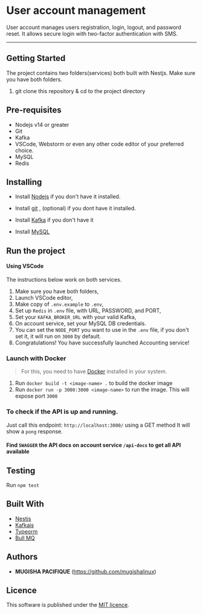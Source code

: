 # User account management

User account manages users registration, login, logout, and password reset. 
It allows secure login with two-factor authentication with SMS.

---

## Getting Started
The project contains two folders(services) both built with Nestjs. Make sure you have both folders.
1. git clone this repository & cd to the project directory

## Pre-requisites

* Nodejs v14 or greater
* Git
* Kafka
* VSCode, Webstorm or even any other code editor of your preferred choice.
* MySQL
* Redis

## Installing

* Install [Nodejs](https://nodejs.org/en/) if you don't have it installed.

* Install [git](https://www.digitalocean.com/community/tutorials/how-to-contribute-to-open-source-getting-started-with-git)
  , (optional) if you dont have it installed.

* Install [Kafka](https://kafka.apache.org/) if you don't have it
* Install [MySQL](https://www.mysql.com)

## Run the project

#### Using VSCode
The instructions below work on both services.
1. Make sure you have both folders,
2. Launch VSCode editor,
3. Make copy of `.env.example` to `.env`,
4. Set up `Redis` in `.env` file, with URL, PASSWORD, and PORT, 
5. Set your `KAFKA_BROKER_URL` with your valid Kafka,
6. On account service, set your MySQL DB credentials.
7. You can set the `NODE_PORT` you want to use in the `.env` file, if you don't set it, it will run on `3000` by default.
8. Congratulations! You have successfully launched Accounting service!

### Launch with Docker

> For this, you need to have [Docker](https://www.docker.com/) installed in your system.

1. Run `docker build -t <image-name> .` to build the docker image
2. Run `docker run -p 3000:3000 <image-name>` to run the image. This will expose port `3000`


### To check if the API is up and running.

Just call this endpoint: `http://localhost:3000/` using a GET method It will show a `pong` response.

#### Find `SWAGGER` the API docs on account service `/api-docs` to get all API available

## Testing

Run `npm test`

## Built With

* [Nestjs](https://nestjs.com/)
* [Kafkajs](https://kafka.js.org)
* [Typeorm](https://typeorm.io)
* [Bull MQ](https://docs.bullmq.io)


## Authors

* **MUGISHA PACIFIQUE** (https://github.com/mugishalinux)

## Licence

This software is published under the [MIT licence](http://opensource.org/licenses/MIT).

